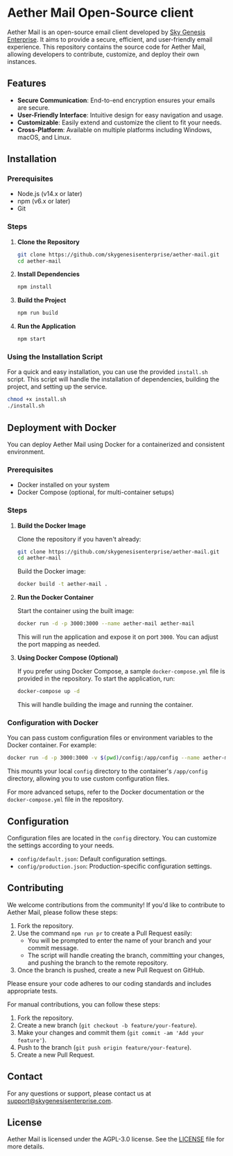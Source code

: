 # Aether Mail Open-Source client

Aether Mail is an open-source email client developed by [Sky Genesis Enterprise](https://skygenesisenterprise.com). It aims to provide a secure, efficient, and user-friendly email experience. This repository contains the source code for Aether Mail, allowing developers to contribute, customize, and deploy their own instances.

## Features

- **Secure Communication**: End-to-end encryption ensures your emails are secure.
- **User-Friendly Interface**: Intuitive design for easy navigation and usage.
- **Customizable**: Easily extend and customize the client to fit your needs.
- **Cross-Platform**: Available on multiple platforms including Windows, macOS, and Linux.

## Installation

### Prerequisites

- Node.js (v14.x or later)
- npm (v6.x or later)
- Git

### Steps

1. **Clone the Repository**

    ```bash
    git clone https://github.com/skygenesisenterprise/aether-mail.git
    cd aether-mail
    ```

2. **Install Dependencies**

    ```bash
    npm install
    ```

3. **Build the Project**

    ```bash
    npm run build
    ```

4. **Run the Application**

    ```bash
    npm start
    ```

### Using the Installation Script

For a quick and easy installation, you can use the provided `install.sh` script. This script will handle the installation of dependencies, building the project, and setting up the service.

```bash
chmod +x install.sh
./install.sh

```

## Deployment with Docker

You can deploy Aether Mail using Docker for a containerized and consistent environment.

### Prerequisites

- Docker installed on your system
- Docker Compose (optional, for multi-container setups)

### Steps

1. **Build the Docker Image**

    Clone the repository if you haven't already:

    ```bash
    git clone https://github.com/skygenesisenterprise/aether-mail.git
    cd aether-mail
    ```

    Build the Docker image:

    ```bash
    docker build -t aether-mail .
    ```

2. **Run the Docker Container**

    Start the container using the built image:

    ```bash
    docker run -d -p 3000:3000 --name aether-mail aether-mail
    ```

    This will run the application and expose it on port `3000`. You can adjust the port mapping as needed.

3. **Using Docker Compose (Optional)**

    If you prefer using Docker Compose, a sample `docker-compose.yml` file is provided in the repository. To start the application, run:

    ```bash
    docker-compose up -d
    ```

    This will handle building the image and running the container.

### Configuration with Docker

You can pass custom configuration files or environment variables to the Docker container. For example:

```bash
docker run -d -p 3000:3000 -v $(pwd)/config:/app/config --name aether-mail aether-mail
```

This mounts your local `config` directory to the container's `/app/config` directory, allowing you to use custom configuration files.

For more advanced setups, refer to the Docker documentation or the `docker-compose.yml` file in the repository.

## Configuration

Configuration files are located in the `config` directory. You can customize the settings according to your needs.

- `config/default.json`: Default configuration settings.
- `config/production.json`: Production-specific configuration settings.

## Contributing

We welcome contributions from the community! If you'd like to contribute to Aether Mail, please follow these steps:

1. Fork the repository.
2. Use the command `npm run pr` to create a Pull Request easily:
   - You will be prompted to enter the name of your branch and your commit message.
   - The script will handle creating the branch, committing your changes, and pushing the branch to the remote repository.
3. Once the branch is pushed, create a new Pull Request on GitHub.

Please ensure your code adheres to our coding standards and includes appropriate tests.

For manual contributions, you can follow these steps:

1. Fork the repository.
2. Create a new branch (`git checkout -b feature/your-feature`).
3. Make your changes and commit them (`git commit -am 'Add your feature'`).
4. Push to the branch (`git push origin feature/your-feature`).
5. Create a new Pull Request.

## Contact

For any questions or support, please contact us at support@skygenesisenterprise.com.

## License

Aether Mail is licensed under the AGPL-3.0 license. See the [LICENSE](LICENSE) file for more details.


